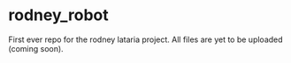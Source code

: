 # rodney_robot
First ever repo for the rodney lataria project. All files are yet to be uploaded (coming soon).
